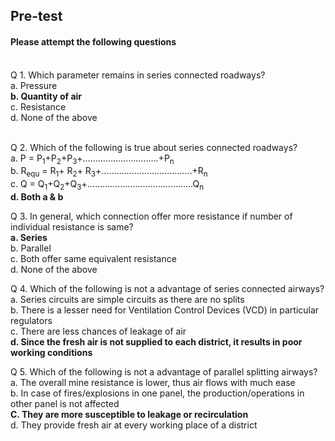 ## <b> Pre-test</b>
#### Please attempt the following questions

<br>
Q 1. Which parameter remains in series connected roadways?<br>
a. Pressure<br>
<b>b. Quantity of air</b><br>
c. Resistance<br>
d. None of the above<br><br>

Q 2. Which of the following is true about series connected roadways?<br>
a. P = P<sub>1</sub>+P<sub>2</sub>+P<sub>3</sub>+…………………………+P<sub>n</sub> <br>
b. R<sub>equ</sub>  =  R<sub>1</sub>+ R<sub>2</sub>+ R<sub>3</sub>+………………………………+R<sub>n</sub><br>
c. Q = Q<sub>1</sub>+Q<sub>2</sub>+Q<sub>3</sub>+……………………………………Q<sub>n</sub> <br>
<b>d. Both a & b</b><br>

Q 3. In general, which connection offer more resistance if number of individual resistance is same?<br>
<b>a. Series</b><br>
b. Parallel <br>
c. Both offer same equivalent resistance<br>
d. None of the above <br>

Q 4. Which of the following is not a advantage of series connected airways?<br>
a. Series circuits are simple circuits as there are no splits<br>
b. There is a lesser need for Ventilation Control Devices (VCD) in particular regulators<br>
c. There are less chances of leakage of air<br>
<b>d. Since the fresh air is not supplied to each district, it results in poor working conditions</b><br>

Q 5. Which of the following is not a advantage of parallel splitting  airways?<br>
a. The overall mine resistance is lower, thus air flows with much ease<br>
b. In case of fires/explosions in one panel, the production/operations in other panel is not affected<br>
<b>C. They are more susceptible to leakage or recirculation</b><br>
d. They provide fresh air at every working place of a district<br>
